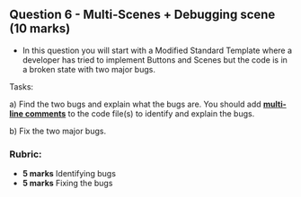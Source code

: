 ## Question 6 - Multi-Scenes + Debugging scene (10 marks)

- In this question you will start with a Modified Standard Template where a developer has tried to implement Buttons and Scenes but the code is in a broken state with two major bugs.

Tasks: 

a) Find the two bugs and explain what the bugs are. You should add [**multi-line comments**](https://processing.org/reference/doccomment.html) to the code file(s) to identify and explain the bugs.

b) Fix the two major bugs.

### Rubric:

- **5 marks** Identifying bugs
- **5 marks** Fixing the bugs
